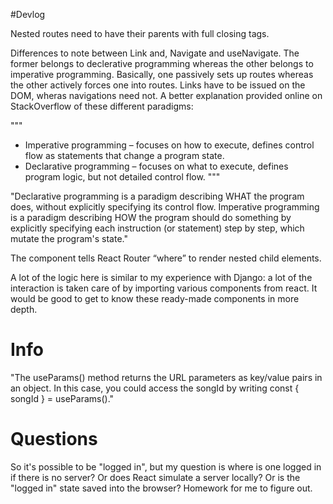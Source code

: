 #Devlog

Nested routes need to have their parents with full closing tags.

Differences to note between Link and, Navigate and useNavigate. The former belongs to declerative programming whereas the other belongs to imperative programming. Basically, one passively sets up routes whereas the other actively forces one into routes. Links have to be issued on the DOM, wheras navigations need not. A better explanation provided online on StackOverflow of these different paradigms:

"""
- Imperative programming – focuses on how to execute, defines control flow as statements that change a program state.
- Declarative programming – focuses on what to execute, defines program logic, but not detailed control flow.
"""

"Declarative programming is a paradigm describing WHAT the program does, without explicitly specifying its control flow. Imperative programming is a paradigm describing HOW the program should do something by explicitly specifying each instruction (or statement) step by step, which mutate the program's state."

The <Outlet> component tells React Router “where” to render nested child <Route> elements.

A lot of the logic here is similar to my experience with Django: a lot of the interaction is taken care of by importing various components from react. It would be good to get to know these ready-made components in more depth.

# Info
"The useParams() method returns the URL parameters as key/value pairs in an object. In this case, you could access the songId by writing const { songId } = useParams()."

# Questions
So it's possible to be "logged in", but my question is where is one logged in if there is no server? Or does React simulate a server locally? Or is the "logged in" state saved into the browser? Homework for me to figure out. 
